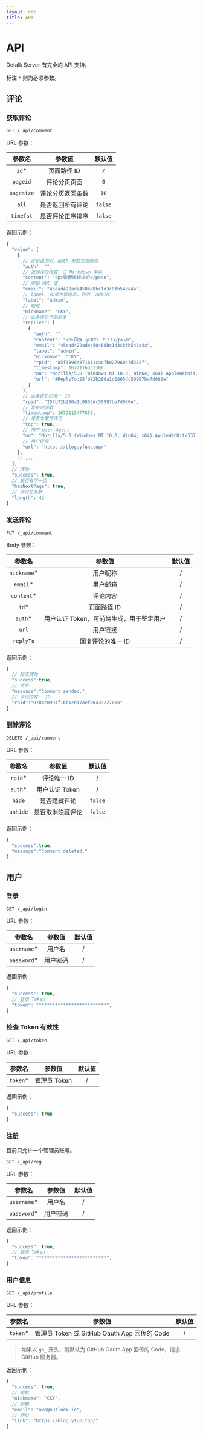 ```yaml
---
layout: doc
title: API
---
```


# API

Detalk Server 有完全的 API 支持。

标注 `*` 则为必须参数。


## 评论

### 获取评论

```
GET /_api/comment
```

URL 参数：

| 参数名 | 参数值 | 默认值 |
| :-:   | :-:    | :-:   |
| `id`*  | 页面路径 ID | `/` |
| `pageid`  | 评论分页页面 | `0` |
| `pagesize`  | 评论分页返回条数 | `10` |
| `all`  | 是否返回所有评论 | `false` |
| `timefst`  | 是否评论正序排序 | `false` |

返回示例：

```js
{
  "value": [
    {
      // 评论返回时，auth 参数会被删除
      "auth": "",
      // 返回评论内容，已 Markdown 解析
      "content": "<p>管理面板评论</p>\n",
      // 邮箱 MD5 值
      "email": "45ead422ade450468bc1d3c8fb543a4a",
      // label, 如果为管理员，则为 `admin`
      "label": "admin",
      // 昵称
      "nickname": "CKY",
      // 此条评论下的回复
      "replies": [
        {
          "auth": "",
          "content": "<p>回复 @CKY: ?!!!</p>\n",
          "email": "45ead422ade450468bc1d3c8fb543a4a",
          "label": "admin",
          "nickname": "CKY",
          "rpid": "85f3890a871b11cacfb02796047d282f",
          "timestamp": 1672116333366,
          "ua": "Mozilla/5.0 (Windows NT 10.0; Win64; x64) AppleWebKit/537.36 (KHTML, like Gecko) Chrome/108.0.0.0 Safari/537.36",
          "url": "#ReplyTo:25fb72b280a1c0865dc50997ba7d080e"
        }
      ],
      // 此条评论的唯一 ID
      "rpid": "25fb72b280a1c0865dc50997ba7d080e",
      // 发布时间戳
      "timestamp": 1672115477858,
      // 是否为置顶评论
      "top": true,
      // 用户 User-Agent
      "ua": "Mozilla/5.0 (Windows NT 10.0; Win64; x64) AppleWebKit/537.36 (KHTML, like Gecko) Chrome/108.0.0.0 Safari/537.36",
      // 用户链接
      "url": "https://blog.yfun.top/"
    },
    // ...
  ],
  // 成功
  "success": true,
  // 是否有下一页
  "hasNextPage": true,
  // 评论总条数
  "length": 42
}
```


### 发送评论

```
PUT /_api/comment
```

Body 参数：

| 参数名 | 参数值 | 默认值 |
| :-:   | :-:    | :-:   |
| `nickname`*  | 用户昵称 | / |
| `email`*  | 用户邮箱 | / |
| `content`*  | 评论内容 | / |
| `id`*  | 页面路径 ID | / |
| `auth`*  | 用户认证 Token，可前端生成，用于鉴定用户 | / |
| `url`  | 用户链接 | / |
| `replyTo`  | 回复评论的唯一 ID | / |

返回示例：

```js
{
  // 是否成功
  "success":true,
  // 信息
  "message":"Comment sended.",
  // 评论的唯一 ID
  "rpid":"978bc0994f16b12d17aef8643922708a"
}
```

### 删除评论

```
DELETE /_api/comment
```

URL 参数：

| 参数名 | 参数值 | 默认值 |
| :-:   | :-:    | :-:   |
| `rpid`*  | 评论唯一 ID | / |
| `auth`*  | 用户认证 Token | / |
| `hide`  | 是否隐藏评论 | `false` |
| `unhide`  | 是否取消隐藏评论 | `false` |

返回示例：

```js
{
  "success":true,
  "message":"Comment deleted."
}
```

## 用户

### 登录

```
GET /_api/login
```


URL 参数：

| 参数名 | 参数值 | 默认值 |
| :-:   | :-:    | :-:   |
| `username`*  | 用户名 | / |
| `password`*  | 用户密码 | / |

返回示例：

```js
{
  "success": true,
  // 登录 Token
  "token": "*************************",
}
```

### 检查 Token 有效性

```
GET /_api/token
```


URL 参数：

| 参数名 | 参数值 | 默认值 |
| :-:   | :-:    | :-:   |
| `token`*  | 管理员 Token | / |

返回示例：

```js
{
  "success": true
}
```


### 注册

目前只允许一个管理员账号。

```
GET /_api/reg
```


URL 参数：

| 参数名 | 参数值 | 默认值 |
| :-:   | :-:    | :-:   |
| `username`*  | 用户名 | / |
| `password`*  | 用户密码 | / |

返回示例：

```js
{
  "success": true,
  // 登录 Token
  "token": "*************************",
}
```

### 用户信息

```
GET /_api/profile
```

URL 参数：

| 参数名 | 参数值 | 默认值 |
| :-:   | :-:    | :-:   |
| `token`*  | 管理员 Token 或 GitHub Oauth App 回传的 Code | / |

> 如果以 `gh_` 开头，则默认为 GitHub Oauth App 回传的 Code，请求 GitHub 服务器。

返回示例：

```js
{
  "success": true,
  // 昵称
  "nickname": "CKY",
  // 邮箱
  "email": "awa@outlook.ie",
  // 网址
  "link": "https://blog.yfun.top/"
}
```

